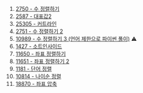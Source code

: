 1. <a href="https://www.acmicpc.net/problem/2750" target="_blank">2750 - 수 정렬하기</a>
2. <a href="https://www.acmicpc.net/problem/2587" target="_blank">2587 - 대표값2</a>
3. <a href="https://www.acmicpc.net/problem/25305" target="_blank">25305 - 커트라인</a>
4. <a href="https://www.acmicpc.net/problem/2751" target="_blank">2751 - 수 정렬하기 2</a>
5. <a href="https://www.acmicpc.net/problem/10989" target="_blank">10989 - 수 정렬하기 3 (언어 제한으로 파이썬 풀이)</a> ⚠️
6. <a href="https://www.acmicpc.net/problem/1427" target="_blank">1427 - 소트인사이드</a>
7. <a href="https://www.acmicpc.net/problem/11650" target="_blank">11650 - 좌표 정렬하기</a>
8. <a href="https://www.acmicpc.net/problem/11651" target="_blank">11651 - 좌표 정렬하기 2</a>
9. <a href="https://www.acmicpc.net/problem/1181" target="_blank">1181 - 단어 정렬</a>
10. <a href="https://www.acmicpc.net/problem/10814" target="_blank">10814 - 나이순 정렬</a>
11. <a href="" target="_blank">18870 - 좌표 압축</a>
